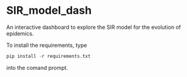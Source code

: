 # SIR_model_dash
An interactive dashboard to explore the SIR model for the evolution of epidemics. 

To install the requirements, type

```python 
pip install -r requirements.txt 
```
into the comand prompt. 